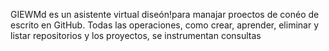 GIEWMd es un asistente virtual diseón!para manajar proectos de conéo de escrito en GitHub. Todas las operaciones, como crear, aprender, eliminar y listar repositorios y los proyectos, se instrumentan consultas